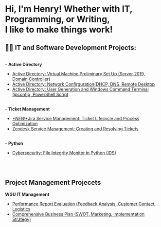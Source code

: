 <h1>Hi, I'm Henry! Whether with IT, Programming, or Writing, <br/>I like to make things work! </h1>

<h2>👨‍💻 IT and Software Development Projects:</h2>
<br/>
- <b>Active Directory</b>

- [Active Directory: Virtual Machine Preliminary Set Up (Server 2019, Domain Controller)](https://github.com/henrykim-projects/activedirectory_setup)
- [Active Directory: Network Confirguration(DHCP, DNS, Remote Desktop](https://github.com/henrykim-projects/activedirectory_config)
- [Active Directory: User Generation and Windows Command Terminal (ipconfig, PowerShell Script](https://github.com/henrykim-projects/activedirectory_users)
<br/>
- <b>Ticket Management</b>

- [*\*NEW*\*Jira Service Management: Ticket Lifecycle and Process Optimization](https://github.com/henrykim-projects/jira_ticketmanagement)
- [Zendesk Service Management: Creating and Resolving Tickets](https://github.com/henrykim-projects/zendesk_ticketmanagement)
<br/>
- <b>Python</b>

- [Cybersecurity: File Integrity Monitor in Python (IDS)](https://github.com/henrykim-projects/file_integrity_monitor)
<br/>
<br/>
<h2>Project Management Projecets</h2>

<b>WGU IT Management</b>
<br/>
- [Performance Report Evaluation (Feedback Analysis, Customer Contact, Logistics](https://github.com/henrykim-projects/d361_hskim)
- [Comprehensive Business Plan (SWOT, Marketing, Implementation Strategy)](https://github.com/henrykim-projects/qft_capstone_hskim)





